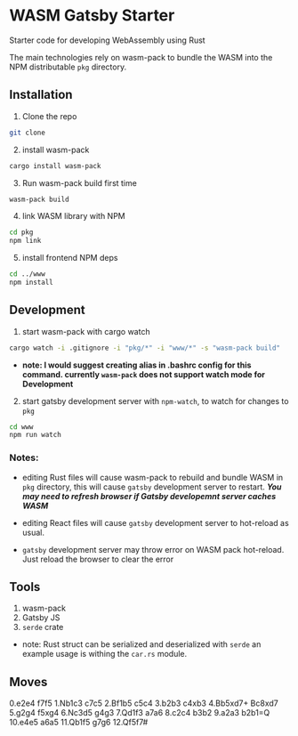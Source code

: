 # WASM Gatsby Starter

Starter code for developing WebAssembly using Rust

The main technologies rely on wasm-pack to bundle the WASM into the NPM distributable `pkg` directory.

## Installation

1. Clone the repo

```sh
git clone
```

2. install wasm-pack

```sh
cargo install wasm-pack
```

3. Run wasm-pack build first time

```sh
wasm-pack build
```

4. link WASM library with NPM

```sh
cd pkg
npm link
```

5. install frontend NPM deps

```sh
cd ../www
npm install
```

## Development

1. start wasm-pack with cargo watch

```sh
cargo watch -i .gitignore -i "pkg/*" -i "www/*" -s "wasm-pack build"
```

- **note: I would suggest creating alias in .bashrc config for this command.
  currently `wasm-pack` does not support watch mode for Development**

2. start gatsby development server with `npm-watch`, to watch for changes to `pkg`

```sh
cd www
npm run watch
```

### Notes:

- editing Rust files will cause wasm-pack to rebuild and bundle WASM in `pkg` directory,
  this will cause `gatsby` development server to restart. **_You may need to refresh browser if
  Gatsby developemnt server caches WASM_**

- editing React files will cause `gatsby` development server to hot-reload
  as usual.

- `gatsby` development server may throw error on WASM pack hot-reload. Just
  reload the browser to clear the error

## Tools

1. wasm-pack
2. Gatsby JS
3. `serde` crate

- note: Rust struct can be serialized and deserialized with `serde`
  an example usage is withing the `car.rs` module.

## Moves

0.e2e4 f7f5
1.Nb1c3 c7c5
2.Bf1b5 c5c4
3.b2b3 c4xb3
4.Bb5xd7+ Bc8xd7
5.g2g4 f5xg4
6.Nc3d5 g4g3
7.Qd1f3 a7a6
8.c2c4 b3b2
9.a2a3 b2b1=Q
10.e4e5 a6a5
11.Qb1f5 g7g6
12.Qf5f7#
